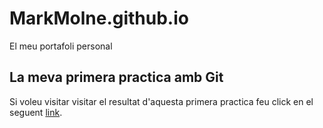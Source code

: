 # MarkMolne.github.io
El meu portafoli personal

## La meva primera practica amb Git
Si voleu visitar visitar el resultat d'aquesta primera practica feu click en el seguent [link](https://markmolne.github.io/ftg-mapa/).
